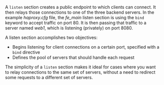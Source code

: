 A `listen` section creates a public endpoint to which clients can connect. It then relays those connections to one of the three backend servers. In the example *haproxy.cfg* file, the *fe_main* listen section is using the `bind` keyword to accept traffic on port 80. It is then passing that traffic to a server named *web1*, which is listening (privately) on port 8080.

A listen section accomplishes two objectives:

* Begins listening for client connections on a certain port, specified with a `bind` directive
* Defines the pool of servers that should handle each request

The simplicity of a `listen` section makes it ideal for cases where you want to relay connections to the same set of servers, without a need to redirect some requests to a different set of servers.